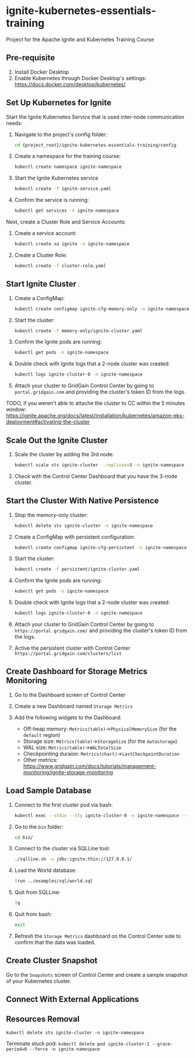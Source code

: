 # ignite-kubernetes-essentials-training
Project for the Apache Ignite and Kubernetes Training Course


## Pre-requisite

1. Install Docker Desktop
2. Enable Kubernetes through Docker Desktop's settings: https://docs.docker.com/desktop/kubernetes/

## Set Up Kubernetes for Ignite

Start the Ignite Kubernetes Service that is used inter-node communication needs:
1. Navigate to the project's config folder:
    ```bash
    cd {project_root}/ignite-kubernetes-essentials-training/config 
    ```

2. Create a namespace for the training course:
     ```bash
     kubectl create namespace ignite-namespace 
     ```

3. Start the Ignite Kubernetes service
    ```bash
    kubectl create -f ignite-service.yaml 
    ```
4. Confirm the service is running:
    ```bash
    kubectl get services -n ignite-namespace 
    ```

Next, create a Cluster Role and Service Accounts:
1. Create a service account:
    ```bash
    kubectl create sa ignite -n ignite-namespace 
    ```
2. Create a Cluster Role:
    ```bash
    kubectl create -f cluster-role.yaml 
    ```
   
## Start Ignite Cluster

1. Create a ConfigMap:
    ```bash
    kubectl create configmap ignite-cfg-memory-only -n ignite-namespace --from-file=memory-only/ignite-node-cfg.xml 
    ```
2. Start the cluster:
    ```bash
    kubectl create -f memory-only/ignite-cluster.yaml
    ```
3. Confirm the Ignite pods are running:
    ```bash
    kubectl get pods -n ignite-namespace
    ```
4. Double check with Ignite logs that a 2-node cluster was created:
    ```bash
    kubectl logs ignite-cluster-0 -n ignite-namespace
    ```
5. Attach your cluster to GridGain Control Center by going to `portal.gridgain.com` and providing the
cluster's token ID from the logs.

TODO, if you weren't able to attache the cluster to CC within the 5 minutes window:
https://ignite.apache.org/docs/latest/installation/kubernetes/amazon-eks-deployment#activating-the-cluster

## Scale Out the Ignite Cluster

1. Scale the cluster by adding the 3rd node:
    ```bash
    kubectl scale sts ignite-cluster --replicas=3 -n ignite-namespace
    ```
2. Check with the Control Center Dashboard that you have the 3-node cluster.

## Start the Cluster With Native Persistence

1. Stop the memory-only cluster:
    ```bash
    kubectl delete sts ignite-cluster -n ignite-namespace
    ```
2. Create a ConfigMap with persistent configuration:
    ```bash
    kubectl create configmap ignite-cfg-persistent -n ignite-namespace --from-file=persistent/ignite-node-cfg.xml 
    ```
3. Start the cluster:
    ```bash
    kubectl create -f persistent/ignite-cluster.yaml
    ```   
4. Confirm the Ignite pods are running:
    ```bash
    kubectl get pods -n ignite-namespace
    ```
5. Double check with Ignite logs that a 2-node cluster was created:
    ```bash
    kubectl logs ignite-cluster-0 -n ignite-namespace
    ```
6. Attach your cluster to GridGain Control Center by going to `https://portal.gridgain.com/` and providing the
cluster's token ID from the logs.   

7. Active the persistent cluster with Control Center `https://portal.gridgain.com/clusters/list`

## Create Dashboard for Storage Metrics Monitoring

1. Go to the Dashboard screen of Control Center

2. Create a new Dashboard named `Storage Metrics`

3. Add the following widgets to the Dashboard:
    * Off-heap memory: `Metrics(table)`->`PhysicalMemorySize` (for the `default` region)
    * Storage size: `Metrics(table)`->`StorageSize` (for the `datastorage`)
    * WAL size: `Metrics(table)`->`WALTotalSize`
    * Checkpointing duraion: `Metrics(chart)`->`LastCheckpointDuration`
    * Other metrics: https://www.gridgain.com/docs/tutorials/management-monitoring/ignite-storage-monitoring
    

## Load Sample Database

1. Connect to the first cluster pod via bash:
    ```bash
    kubectl exec --stdin --tty ignite-cluster-0 -n ignite-namespace -- /bin/bash
    ```
2. Go to the `bin` folder:
    ```bash
    cd bin/
    ```
3. Connect to the cluster via SQLLine tool:
    ```bash
    ./sqlline.sh -u jdbc:ignite:thin://127.0.0.1/
    ```
4. Load the World database:
    ```bash
    !run ../examples/sql/world.sql
    ```
5. Quit from SQLLine:
    ```bash
    !q
    ```
6. Quit from bash:
    ```bash
    exit
    ```
7. Refresh the `Storage Metrics` dashboard on the Control Center side to confirm that the data was loaded.

## Create Cluster Snapshot

Go to the `Snapshots` screen of Control Center and create a sample snapshot of your Kubernetes cluster.

## Connect With External Applications


## Resources Removal

`kubectl delete sts ignite-cluster -n ignite-namespace`

Terminate stuck pod:
`kubectl delete pod ignite-cluster-1 --grace-period=0 --force -n ignite-namespace`
